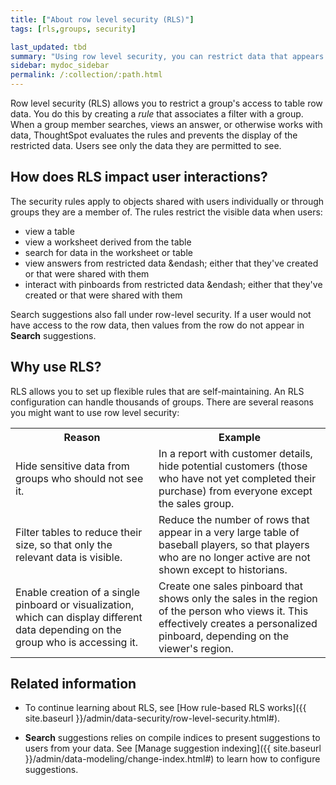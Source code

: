 ```yaml
---
title: ["About row level security (RLS)"]
tags: [rls,groups, security]

last_updated: tbd
summary: "Using row level security, you can restrict data that appears in search results and pinboards by group."
sidebar: mydoc_sidebar
permalink: /:collection/:path.html
---
```

Row level security (RLS) allows you to restrict a group's access to table row
data. You do this by creating a _rule_ that associates a filter with a group.
When a group member searches, views an answer, or otherwise works with data,
ThoughtSpot evaluates the rules and prevents the display of the restricted data.
Users see only the data they are permitted to see.

## How does RLS impact user interactions?

The security rules apply to objects shared with users individually or through groups
they are a member of.  The rules restrict the visible data when users:

* view a table
* view a worksheet derived from the table
* search for data in the worksheet or table
* view answers from restricted data &endash; either that they've created or that were shared with them
* interact with pinboards from restricted data &endash; either that they've created or that were shared with them

Search suggestions also fall under row-level security. If a user would not have
access to the row data, then values from the row do not appear in **Search**
suggestions.

## Why use RLS?

RLS allows you to set up flexible rules that are self-maintaining. An RLS
configuration can handle thousands of groups. There are several reasons you
might want to use row level security:

<table>
  <tr>
    <th>Reason </th>
    <th>Example</th>
  </tr>
  <tr>
    <td>Hide sensitive data from groups who should not see it.</td>
    <td>In a report with customer details, hide potential customers (those who have not yet completed their purchase) from everyone except the sales group.</td>
  </tr>
  <tr>
    <td>Filter tables to reduce their size, so that only the relevant data is visible.</td>
    <td>Reduce the number of rows that appear in a very large table of baseball players, so that players who are no longer active are not shown except to historians.</td>
  </tr>
  <tr>
    <td>Enable creation of a single pinboard or visualization, which can display different data depending on the group who is accessing it.</td>
    <td>Create one sales pinboard that shows only the sales in the region of the person who views it. This effectively creates a personalized pinboard, depending on the viewer's region.</td>
  </tr>
</table>


## Related information

* To continue learning about RLS, see [How rule-based RLS works]({{ site.baseurl
}}/admin/data-security/row-level-security.html#).

* **Search** suggestions relies on compile indices to present suggestions to users
from your data. See [Manage suggestion indexing]({{ site.baseurl
}}/admin/data-modeling/change-index.html#) to learn how to configure
suggestions.
